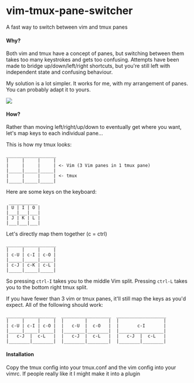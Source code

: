 vim-tmux-pane-switcher
======================

A fast way to switch between vim and tmux panes


#### Why?

Both vim and tmux have a concept of panes, but switching between them takes too
many keystrokes and gets too confusing. Attempts have been made to bridge
up/down/left/right shortcuts, but you're still left with independent state and
confusing behaviour.

My solution is a lot simpler. It works for me, with my arrangement of panes.
You can probably adapt it to yours.

![](http://f.cl.ly/items/3h1227110s3H2x3G023C/Untitled.gif)

#### How?

Rather than moving left/right/up/down to eventually get where you want, let's
map keys to each individual pane...


This is how my tmux looks:

    ___________________
    |     |     |     |
    |     |     |     | <- Vim (3 Vim panes in 1 tmux pane)
    |_____|_____|_____|
    |     |     |     | <- tmux
    |_____|_____|_____|


Here are some keys on the keyboard:

     ___________
    | U | I | O |
    |___|___|___|
    | J | K | L |
    |___|___|___|


Let's directly map them together (c = ctrl)

    ___________________
    |     |     |     |
    | c-U | c-I | c-O |
    |_____|_____|_____|
    | c-J | c-K | c-L |
    |_____|_____|_____|

So pressing `ctrl-I` takes you to the middle Vim split. Pressing `ctrl-L` takes you
to the bottom right tmux split.

If you have fewer than 3 vim or tmux panes, it'll still map the keys as you'd
expect. All of the following should work:

    ___________________  ___________________  ___________________
    |     |     |     |  |        |        |  |                 |
    | c-U | c-I | c-O |  |   c-U  |  c-O   |  |       c-I       |
    |_____|_____|_____|  |________|________|  |_________________|
    |   c-J  |  c-L   |  |   c-J  |  c-L   |  |   c-J  |  c-L   |
    |________|________|  |________|________|  |________|________|


#### Installation

Copy the tmux config into your tmux.conf and the vim config into your vimrc. If
people really like it I might make it into a plugin
